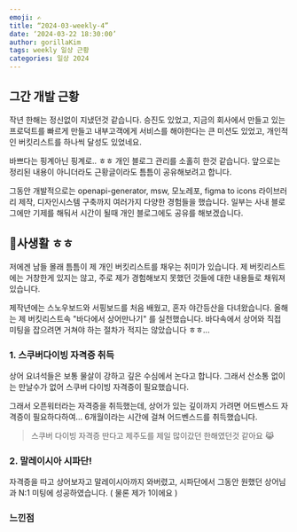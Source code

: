 ```yaml
---
emoji: ✍️
title: “2024-03-weekly-4”  
date: ‘2024-03-22 18:30:00’  
author: gorillaKim
tags: weekly 일상 근황  
categories: 일상 2024
---
```



## 그간 개발 근황
작년 한해는 정신없이 지냈던것 같습니다. 승진도 있었고, 지금의 회사에서 만들고 있는 프로덕트를 빠르게 만들고 내부고객에게 서비스를 해야한다는 큰 미션도 있었고, 개인적인 버킷리스트를 하나씩 달성도 있었네요.

바쁘다는 핑계아닌 핑계로.. ㅎㅎ 개인 블로그 관리를 소홀히 한것 같습니다.
앞으로는 정리된 내용이 아니더라도 근황글이라도 틈틈이 공유해보려고 합니다.

그동안 개발적으로는  openapi-generator, msw, 모노레포, figma to icons 라이브러리 제작, 디자인시스템 구축까지 여러가지 다양한 경험들을 했습니다. 일부는 사내 블로그에만 기제를 해둬서 시간이 될때 개인 블로그에도 공유를 해보겠습니다.


## 사생활 ㅎㅎ
저에겐 남들 몰래 틈틈이 제 개인 버킷리스트를 채우는 취미가 있습니다. 제 버킷리스트에는 거창한게 있지는 않고, 주로 제가 경험해보지 못했던 것들에 대한 내용들로 채워져 있습니다. 

제작년에는 스노우보드와 서핑보드를 처음 배웠고,  혼자 야간등산을 다녀왔습니다. 올해는 제 버킷리스트속 "바다에서 상어만나기" 를 실천했습니다. 바다속에서 상어와 직접 미팅을 잡으려면 거쳐야 하는 절차가 적지는 않았습니다 ㅎㅎ...

### 1. 스쿠버다이빙 자격증 취득
상어 요녀석들은 보통 물살이 강하고 깊은 수심에서 논다고 합니다. 그래서 산소통 없이는 만날수가 없어 스쿠버 다이빙 자격증이 필요했습니다.

그래서 오픈워터라는 자격증을 취득했는데, 상어가 있는 깊이까지 가려면 어드벤스드 자격증이 필요하다하여... 6개월이라는 시간에 걸쳐 어드벤스드를 취득했습니다.
> 스쿠버 다이빙 자격증 딴다고 제주도를 제일 많이갔던 한해였던것 같아요 😹

### 2. 말레이시아 시파단!
자격증을 따고 상어보자고 말레이시아까지 와버렸고, 시파단에서 그동안 원했던 상어님과 N:1 미팅에 성공하였습니다. ( 물론 제가 1이에요 )

### 느낀점

<!--stackedit_data:
eyJoaXN0b3J5IjpbLTEzOTcwNTk5NjEsOTU5MzMwNzkzLDEwOT
QyNDUxODVdfQ==
-->
